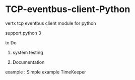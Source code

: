 # TCP-eventbus-client-Python
vertx tcp eventbus client module for python

support  python 3

to Do
1) system testing

2) Documentation

example :
Simple example
TimeKeeper




